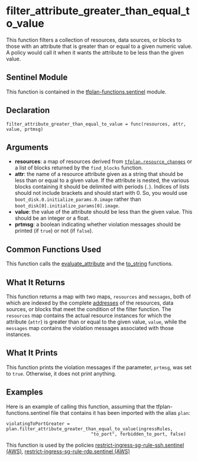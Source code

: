 # filter_attribute_greater_than_equal_to_value
This function filters a collection of resources, data sources, or blocks to those with an attribute that is greater than or equal to a given numeric value. A policy would call it when it wants the attribute to be less than the given value.

## Sentinel Module
This function is contained in the [tfplan-functions.sentinel](../tfplan-functions.sentinel) module.

## Declaration
`filter_attribute_greater_than_equal_to_value = func(resources, attr, value, prtmsg)`

## Arguments
* **resources**: a map of resources derived from [`tfplan.resource_changes`](https://www.terraform.io/docs/cloud/sentinel/import/tfplan-v2.html#the-resource_changes-collection) or a list of blocks returned by the `find_blocks` function.
* **attr**: the name of a resource attribute given as a string that should be less than or equal to a given value. If the attribute is nested, the various blocks containing it should be delimited with periods (`.`). Indices of lists should not include brackets and should start with 0. So, you would use `boot_disk.0.initialize_params.0.image` rather than `boot_disk[0].initialize_params[0].image`.
* **value**: the value of the attribute should be less than the given value. This should be an integer or a float.
* **prtmsg**: a boolean indicating whether violation messages should be printed (if `true`) or not (if `false`).

## Common Functions Used
This function calls the [evaluate_attribute](./evaluate_attribute.md) and the [to_string](./to_string.md) functions.

## What It Returns
This function returns a map with two maps, `resources` and `messages`, both of which are indexed by the complete [addresses](https://www.terraform.io/docs/internals/resource-addressing.html) of the resources, data sources, or blocks that meet the condition of the filter function. The `resources` map contains the actual resource instances for which the attribute (`attr`) is greater than or equal to the given value, `value`, while the `messages` map contains the violation messages associated with those instances.

## What It Prints
This function prints the violation messages if the parameter, `prtmsg`, was set to `true`. Otherwise, it does not print anything.

## Examples
Here is an example of calling this function, assuming that the tfplan-functions.sentinel file that contains it has been imported with the alias `plan`:
```
violatingToPortGreater = plan.filter_attribute_greater_than_equal_to_value(ingressRules,
								"to_port", forbidden_to_port, false)
```

This function is used by the policies [restrict-ingress-sg-rule-ssh.sentinel (AWS)](../../../aws/restrict-ingress-sg-rule-ssh.sentinel), [restrict-ingress-sg-rule-rdp.sentinel (AWS)](../../../aws/restrict-ingress-sg-rule-rdp.sentinel)